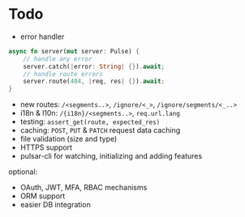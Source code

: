 # Todo

- error handler

```rust 
async fn server(mut server: Pulse) {
    // handle any error
    server.catch(|error: String| {}).await;
    // handle route errors
    server.route(404, |req, res| {}).await;
}
```

- new routes: `/<segments..>`, `/ignore/<_>`, `/ignore/segments/<_..>`
- i18n & l10n: `/{i18n}/<segments..>`, `req.url.lang`
- testing: `assert_get(route, expected_res)`
- caching: `POST`, `PUT` & `PATCH` request data caching
- file validation (size and type)
- HTTPS support
- pulsar-cli for watching, initializing and adding features

optional:

- OAuth, JWT, MFA, RBAC mechanisms
- ORM support
- easier DB integration